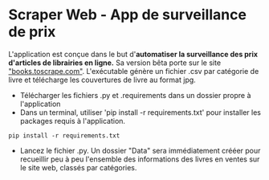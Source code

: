 # Scraper Web - App de surveillance de prix

L'application est conçue dans le but d'**automatiser la surveillance des prix d'articles de librairies en ligne.**
Sa version bêta porte sur le site ["books.toscrape.com"](https://books.toscrape.com/). L'exécutable génère un fichier .csv par catégorie de livre et télécharge les couvertures de livre au format jpg.

* Télécharger les fichiers .py et .requirements dans un dossier propre à l'application
* Dans un terminal, utiliser 'pip install -r requirements.txt' pour installer les packages requis à l'application.
```
pip install -r requirements.txt
```
* Lancez le fichier .py. Un dossier "Data" sera immédiatement crééer pour recueillir peu à peu l'ensemble des informations des livres en ventes sur le site web, classés par catégories. 

 